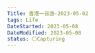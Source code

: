 ```yaml
---
Title: 香港一日游-2023-05-02
tags: Life
DateStarted: 2023-05-08
DateModified: 2023-05-08
status: ⚪Capturing
---
```

